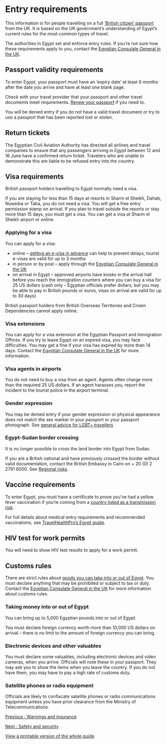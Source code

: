 # Entry requirements

This information is for people travelling on a full [‘British citizen’ passport](https://www.gov.uk/types-of-british-nationality) from the UK. It is based on the UK government’s understanding of Egypt’s current rules for the most common types of travel.

The authorities in Egypt set and enforce entry rules. If you’re not sure how these requirements apply to you, contact the [Egyptian Consulate General in the UK](https://egyptconsulate.co.uk/).

## Passport validity requirements

To enter Egypt, your passport must have an ‘expiry date’ at least 6 months after the date you arrive and have at least one blank page.

Check with your travel provider that your passport and other travel documents meet requirements. [Renew your passport](https://www.gov.uk/renew-adult-passport/renew) if you need to.

You will be denied entry if you do not have a valid travel document or try to use a passport that has been reported lost or stolen.

## Return tickets

The Egyptian Civil Aviation Authority has directed all airlines and travel companies to ensure that any passengers arriving in Egypt between 12 and 16 June have a confirmed return ticket. Travelers who are unable to demonstrate this are liable to be refused entry into the country.

## Visa requirements

British passport holders travelling to Egypt normally need a visa.

If you are staying for less than 15 days at resorts in Sharm el Sheikh, Dahab, Nuweiba or Taba, you do not need a visa. You will get a free entry permission stamp on arrival. If you plan to travel outside the resorts or stay more than 15 days, you must get a visa. You can get a visa at Sharm el Sheikh airport or online.

### Applying for a visa

You can apply for a visa:

* online – [getting an e-visa in advance](https://visa2egypt.gov.eg/eVisa/Home?VISTK=AMEV-QAST-XKKB-4X4J-LYML-KSS1-J4VF-B3V5-GO2U-AYIZ-4F82-1WR5-RW7O-0L87-4CZ8-9CFV) can help to prevent delays, tourist e-visas are valid for up to 3 months
* in person or by post – apply through the [Egyptian Consulate General in the UK](https://egyptconsulate.co.uk/visas/)
* on arrival in Egypt – approved airports have kiosks in the arrival hall before you reach the immigration counters where you can buy a visa for 25 US dollars (cash only – Egyptian officials prefer dollars, but you may be able to pay in British pounds or euros, visas on arrival are valid for up to 30 days)

British passport holders from British Overseas Territories and Crown Dependencies cannot apply online.

### Visa extensions

You can apply for a visa extension at the Egyptian Passport and Immigration Offices. If you try to leave Egypt on an expired visa, you may face difficulties. You may get a fine if your visa has expired by more than 14 days. Contact the [Egyptian Consulate General in the UK](https://egyptconsulate.co.uk/visas/) for more information.

### Visa agents in airports

You do not need to buy a visa from an agent. Agents often charge more than the required 25 US dollars. If an agent harasses you, report the incident to the tourist police in the airport terminal.

### Gender expression

You may be denied entry if your gender expression or physical appearance does not match the sex marker in your passport or your passport photograph. See [general advice for LGBT+ travellers](https://www.gov.uk/guidance/lesbian-gay-bisexual-and-transgender-foreign-travel-advice)

### Egypt-Sudan border crossing

It is no longer possible to cross the land border into Egypt from Sudan.

If you are a British national and have previously crossed the border without valid documentation, contact the British Embassy in Cairo on + 20 (0) 2 2791 6000. See [Regional risks](/foreign-travel-advice/egypt/regional-risks).

## Vaccine requirements

To enter Egypt, you must have a certificate to prove you’ve had a yellow fever vaccination if you’re coming from a [country listed as a transmission risk](https://nathnacyfzone.org.uk/factsheet/65/countries-with-risk-of-yellow-fever-transmission).

For full details about medical entry requirements and recommended vaccinations, see [TravelHealthPro’s Egypt guide](https://travelhealthpro.org.uk/country/71/egypt#Vaccine_Recommendations).

## HIV test for work permits

You will need to show HIV test results to apply for a work permit.

## Customs rules

There are strict rules about [goods you can take into or out of Egypt](https://www.cairo-airport.com/en-us/Services/Passenger-Guide/Customs-Regulations). You must declare anything that may be prohibited or subject to tax or duty. Contact the [Egyptian Consulate General in the UK](https://egyptconsulate.co.uk/) for more information about customs rules.

### Taking money into or out of Egypt

You can bring up to 5,000 Egyptian pounds into or out of Egypt.

You must declare foreign currency worth more than 10,000 US dollars on arrival – there is no limit to the amount of foreign currency you can bring.

### Electronic devices and other valuables

You must declare some valuables, including electronic devices and video cameras, when you arrive. Officials will note these in your passport. They may ask you to show the items when you leave the country. If you do not have them, you may have to pay a high rate of customs duty.

### Satellite phones or radio equipment

Officials are likely to confiscate satellite phones or radio communications equipment unless you have prior clearance from the Ministry of Telecommunications.

[Previous
:
 Warnings and insurance](/foreign-travel-advice/egypt)

[Next
:
Safety and security](/foreign-travel-advice/egypt/safety-and-security)

[View a printable version of the whole guide](/foreign-travel-advice/egypt/print)